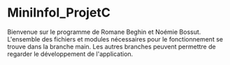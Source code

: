 # MiniInfoI_ProjetC
Bienvenue sur le programme de Romane Beghin et Noémie Bossut. 
L'ensemble des fichiers et modules nécessaires pour le fonctionnement se trouve dans la branche main. 
Les autres branches peuvent permettre de regarder le développement de l'application.
